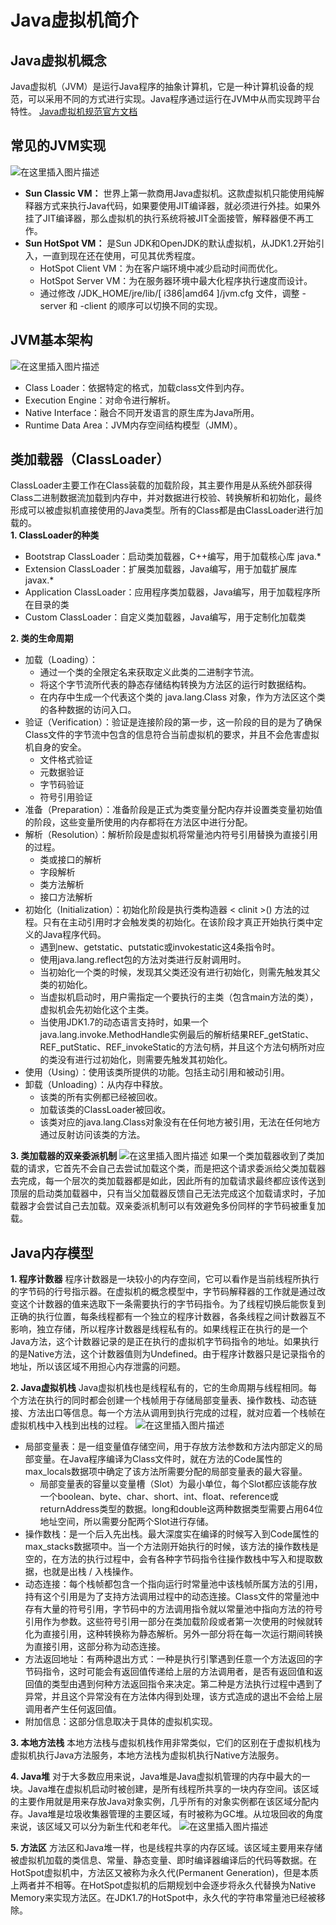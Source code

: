 # Java虚拟机简介

## Java虚拟机概念
Java虚拟机（JVM）是运行Java程序的抽象计算机，它是一种计算机设备的规范，可以采用不同的方式进行实现。Java程序通过运行在JVM中从而实现跨平台特性。
[Java虚拟机规范官方文档](https://docs.oracle.com/javase/specs/index.html)

## 常见的JVM实现
![在这里插入图片描述](./resource/jvm-mind-map.png?x-oss-process=image/watermark,type_ZmFuZ3poZW5naGVpdGk,shadow_10,text_aHR0cHM6Ly9ibG9nLmNzZG4ubmV0L3R6dzE5OTI=,size_16,color_FFFFFF,t_70)
- **Sun Classic VM：** 世界上第一款商用Java虚拟机。这款虚拟机只能使用纯解释器方式来执行Java代码，如果要使用JIT编译器，就必须进行外挂。如果外挂了JIT编译器，那么虚拟机的执行系统将被JIT全面接管，解释器便不再工作。
- **Sun HotSpot VM：** 是Sun JDK和OpenJDK的默认虚拟机，从JDK1.2开始引入，一直到现在还在使用，可见其优秀程度。
  * HotSpot Client VM：为在客户端环境中减少启动时间而优化。
  * HotSpot Server VM：为在服务器环境中最大化程序执行速度而设计。
  * 通过修改 /JDK_HOME/jre/lib/[ i386|amd64 ]/jvm.cfg 文件，调整 -server 和 -client 的顺序可以切换不同的实现。
  
## JVM基本架构
![在这里插入图片描述](./resource/jvm-framework.jpg?x-oss-process=image/watermark,type_ZmFuZ3poZW5naGVpdGk,shadow_10,text_aHR0cHM6Ly9ibG9nLmNzZG4ubmV0L3R6dzE5OTI=,size_16,color_FFFFFF,t_70)
- Class Loader：依据特定的格式，加载class文件到内存。
- Execution Engine：对命令进行解析。
- Native Interface：融合不同开发语言的原生库为Java所用。
- Runtime Data Area：JVM内存空间结构模型（JMM）。

## 类加载器（ClassLoader）
ClassLoader主要工作在Class装载的加载阶段，其主要作用是从系统外部获得Class二进制数据流加载到内存中，并对数据进行校验、转换解析和初始化，最终形成可以被虚拟机直接使用的Java类型。所有的Class都是由ClassLoader进行加载的。  
**1. ClassLoader的种类**
- Bootstrap ClassLoader：启动类加载器，C++编写，用于加载核心库 java.*
- Extension ClassLoader：扩展类加载器，Java编写，用于加载扩展库 javax.*
- Application ClassLoader：应用程序类加载器，Java编写，用于加载程序所在目录的类
- Custom ClassLoader：自定义类加载器，Java编写，用于定制化加载类

**2. 类的生命周期**
- 加载（Loading）：
  * 通过一个类的全限定名来获取定义此类的二进制字节流。
  * 将这个字节流所代表的静态存储结构转换为方法区的运行时数据结构。
  * 在内存中生成一个代表这个类的 java.lang.Class 对象，作为方法区这个类的各种数据的访问入口。
- 验证（Verification）：验证是连接阶段的第一步，这一阶段的目的是为了确保Class文件的字节流中包含的信息符合当前虚拟机的要求，并且不会危害虚拟机自身的安全。
  * 文件格式验证
  * 元数据验证
  * 字节码验证
  * 符号引用验证
- 准备（Preparation）：准备阶段是正式为类变量分配内存并设置类变量初始值的阶段，这些变量所使用的内存都将在方法区中进行分配。
- 解析（Resolution）：解析阶段是虚拟机将常量池内符号引用替换为直接引用的过程。
  * 类或接口的解析
  * 字段解析
  * 类方法解析
  * 接口方法解析
- 初始化（Initialization）：初始化阶段是执行类构造器 < clinit >() 方法的过程。只有在主动引用时才会触发类的初始化。在该阶段才真正开始执行类中定义的Java程序代码。
  * 遇到new、getstatic、putstatic或invokestatic这4条指令时。
  * 使用java.lang.reflect包的方法对类进行反射调用时。
  * 当初始化一个类的时候，发现其父类还没有进行初始化，则需先触发其父类的初始化。
  * 当虚拟机启动时，用户需指定一个要执行的主类（包含main方法的类），虚拟机会先初始化这个主类。
  * 当使用JDK1.7的动态语言支持时，如果一个java.lang.invoke.MethodHandle实例最后的解析结果REF_getStatic、REF_putStatic、REF_invokeStatic的方法句柄，并且这个方法句柄所对应的类没有进行过初始化，则需要先触发其初始化。
- 使用（Using）：使用该类所提供的功能。包括主动引用和被动引用。
- 卸载（Unloading）：从内存中释放。
  * 该类的所有实例都已经被回收。
  * 加载该类的ClassLoader被回收。
  * 该类对应的java.lang.Class对象没有在任何地方被引用，无法在任何地方通过反射访问该类的方法。

**3. 类加载器的双亲委派机制**
![在这里插入图片描述](./resource/jvm-classloader.png?x-oss-process=image/watermark,type_ZmFuZ3poZW5naGVpdGk,shadow_10,text_aHR0cHM6Ly9ibG9nLmNzZG4ubmV0L3R6dzE5OTI=,size_16,color_FFFFFF,t_70)
如果一个类加载器收到了类加载的请求，它首先不会自己去尝试加载这个类，而是把这个请求委派给父类加载器去完成，每一个层次的类加载器都是如此，因此所有的加载请求最终都应该传送到顶层的启动类加载器中，只有当父加载器反馈自己无法完成这个加载请求时，子加载器才会尝试自己去加载。双亲委派机制可以有效避免多份同样的字节码被重复加载。

## Java内存模型
**1. 程序计数器**
程序计数器是一块较小的内存空间，它可以看作是当前线程所执行的字节码的行号指示器。在虚拟机的概念模型中，字节码解释器的工作就是通过改变这个计数器的值来选取下一条需要执行的字节码指令。为了线程切换后能恢复到正确的执行位置，每条线程都有一个独立的程序计数器，各条线程之间计数器互不影响，独立存储，所以程序计数器是线程私有的。如果线程正在执行的是一个Java方法，这个计数器记录的是正在执行的虚拟机字节码指令的地址。如果执行的是Native方法，这个计数器值则为Undefined。由于程序计数器只是记录指令的地址，所以该区域不用担心内存泄露的问题。

**2. Java虚拟机栈**
Java虚拟机栈也是线程私有的，它的生命周期与线程相同。每个方法在执行的同时都会创建一个栈帧用于存储局部变量表、操作数栈、动态链接、方法出口等信息。每一个方法从调用到执行完成的过程，就对应着一个栈帧在虚拟机栈中入栈到出栈的过程。
![在这里插入图片描述](./resource/jmm-stack.png?x-oss-process=image/watermark,type_ZmFuZ3poZW5naGVpdGk,shadow_10,text_aHR0cHM6Ly9ibG9nLmNzZG4ubmV0L3R6dzE5OTI=,size_16,color_FFFFFF,t_70)
- 局部变量表：是一组变量值存储空间，用于存放方法参数和方法内部定义的局部变量。在Java程序编译为Class文件时，就在方法的Code属性的max_locals数据项中确定了该方法所需要分配的局部变量表的最大容量。
  * 局部变量表的容量以变量槽（Slot）为最小单位，每个Slot都应该能存放一个boolean、byte、char、short、int、float、reference或returnAddress类型的数据。long和double这两种数据类型需要占用64位地址空间，所以需要分配两个Slot进行存储。
- 操作数栈：是一个后入先出栈。最大深度实在编译的时候写入到Code属性的max_stacks数据项中。当一个方法刚开始执行的时候，该方法的操作数栈是空的，在方法的执行过程中，会有各种字节码指令往操作数栈中写入和提取数据，也就是出栈 / 入栈操作。
- 动态连接：每个栈帧都包含一个指向运行时常量池中该栈帧所属方法的引用，持有这个引用是为了支持方法调用过程中的动态连接。Class文件的常量池中存有大量的符号引用，字节码中的方法调用指令就以常量池中指向方法的符号引用作为参数。这些符号引用一部分在类加载阶段或者第一次使用的时候就转化为直接引用，这种转换称为静态解析。另外一部分将在每一次运行期间转换为直接引用，这部分称为动态连接。
- 方法返回地址：有两种退出方式：一种是执行引擎遇到任意一个方法返回的字节码指令，这时可能会有返回值传递给上层的方法调用者，是否有返回值和返回值的类型由遇到何种方法返回指令来决定。第二种是方法执行过程中遇到了异常，并且这个异常没有在方法体内得到处理，该方式造成的退出不会给上层调用者产生任何返回值。
- 附加信息：这部分信息取决于具体的虚拟机实现。

**3. 本地方法栈**
本地方法栈与虚拟机栈作用非常类似，它们的区别在于虚拟机栈为虚拟机执行Java方法服务，本地方法栈为虚拟机执行Native方法服务。

**4. Java堆**
对于大多数应用来说，Java堆是Java虚拟机管理的内存中最大的一块。Java堆在虚拟机启动时被创建，是所有线程所共享的一块内存空间。该区域的主要作用就是用来存放Java对象实例，几乎所有的对象实例都在该区域分配内存。Java堆是垃圾收集器管理的主要区域，有时被称为GC堆。从垃圾回收的角度来说，该区域又可以分为新生代和老年代。
![在这里插入图片描述](./resource/jvm-heap.png?x-oss-process=image/watermark,type_ZmFuZ3poZW5naGVpdGk,shadow_10,text_aHR0cHM6Ly9ibG9nLmNzZG4ubmV0L3R6dzE5OTI=,size_16,color_FFFFFF,t_70)

**5. 方法区**
方法区和Java堆一样，也是线程共享的内存区域。该区域主要用来存储被虚拟机加载的类信息、常量、静态变量、即时编译器编译后的代码等数据。在HotSpot虚拟机中，方法区又被称为永久代(Permanent Generation)，但是本质上两者并不相等。在HotSpot虚拟机的后期规划中会逐步将永久代替换为Native Memory来实现方法区。在JDK1.7的HotSpot中，永久代的字符串常量池已经被移除。
